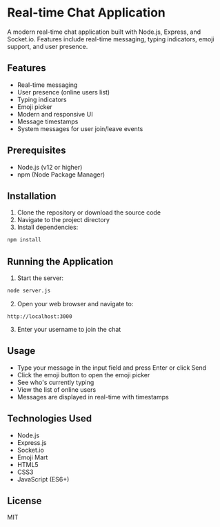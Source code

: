 # Real-time Chat Application

A modern real-time chat application built with Node.js, Express, and Socket.io. Features include real-time messaging, typing indicators, emoji support, and user presence.

## Features

- Real-time messaging
- User presence (online users list)
- Typing indicators
- Emoji picker
- Modern and responsive UI
- Message timestamps
- System messages for user join/leave events

## Prerequisites

- Node.js (v12 or higher)
- npm (Node Package Manager)

## Installation

1. Clone the repository or download the source code
2. Navigate to the project directory
3. Install dependencies:
```bash
npm install
```

## Running the Application

1. Start the server:
```bash
node server.js
```

2. Open your web browser and navigate to:
```
http://localhost:3000
```

3. Enter your username to join the chat

## Usage

- Type your message in the input field and press Enter or click Send
- Click the emoji button to open the emoji picker
- See who's currently typing
- View the list of online users
- Messages are displayed in real-time with timestamps

## Technologies Used

- Node.js
- Express.js
- Socket.io
- Emoji Mart
- HTML5
- CSS3
- JavaScript (ES6+)

## License

MIT 